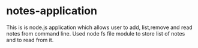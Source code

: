 # notes-application
This is is node.js application which allows user to add, list,remove and read notes from command line. Used node fs file module to store list of notes and to read from it. 

